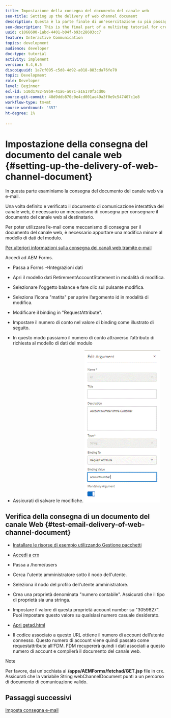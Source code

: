 ```yaml
---
title: Impostazione della consegna del documento del canale web
seo-title: Setting up the delivery of web channel document
description: Questa è la parte finale di un'esercitazione su più passaggi per la creazione del primo documento di comunicazione interattiva. In questa parte esaminiamo la consegna del documento del canale web via e-mail.
seo-description: This is the final part of a multistep tutorial for creating your first interactive communications document. In this part, we look at the delivery of web channel document via email.
uuid: c1066600-1abd-4401-b04f-b93c28603cc7
feature: Interactive Communication
topics: development
audience: developer
doc-type: tutorial
activity: implement
version: 6.4,6.5
discoiquuid: 1a7cf095-c5d8-4d92-a018-883cda76fe70
topic: Development
role: Developer
level: Beginner
exl-id: 510d1782-59b9-41a6-a071-a16170f2cd06
source-git-commit: 48d9ddb870c0e4cd001ae49a3f0e9c547407c1e8
workflow-type: tm+mt
source-wordcount: '357'
ht-degree: 1%

---
```


# Impostazione della consegna del documento del canale web {#setting-up-the-delivery-of-web-channel-document}


In questa parte esaminiamo la consegna del documento del canale web via e-mail.

Una volta definito e verificato il documento di comunicazione interattiva del canale web, è necessario un meccanismo di consegna per consegnare il documento del canale web al destinatario.

Per poter utilizzare l’e-mail come meccanismo di consegna per il documento del canale web, è necessario apportare una modifica minore al modello di dati del modulo.

[Per ulteriori informazioni sulla consegna dei canali web tramite e-mail](/help/forms/interactive-communications/delivery-of-web-channel-document-tutorial-use.md)

Accedi ad AEM Forms.

* Passa a Forms ->Integrazioni dati

* Apri il modello dati RetirementAccountStatement in modalità di modifica.

* Selezionare l&#39;oggetto balance e fare clic sul pulsante modifica.

* Seleziona l’icona &quot;matita&quot; per aprire l’argomento id in modalità di modifica.

* Modificare il binding in &quot;RequestAttribute&quot;.

* Impostare il numero di conto nel valore di binding come illustrato di seguito.

* In questo modo passiamo il numero di conto attraverso l’attributo di richiesta al modello di dati del modulo

* Assicurati di salvare le modifiche.
   ![fdm](assets/requestattribute.gif)

## Verifica della consegna di un documento del canale Web {#test-email-delivery-of-web-channel-document}

* [Installare le risorse di esempio utilizzando Gestione pacchetti](assets/webchanneldelivery.zip)
* [Accedi a crx](http://localhost:4502/crx/de/index.jsp#)

* Passa a /home/users

* Cerca l&#39;utente amministratore sotto il nodo dell&#39;utente.

* Seleziona il nodo del profilo dell&#39;utente amministratore.

* Crea una proprietà denominata &quot;numero contabile&quot;. Assicurati che il tipo di proprietà sia una stringa.

* Impostare il valore di questa proprietà account number su &quot;3059827&quot;. Puoi impostare questo valore su qualsiasi numero casuale desiderato.

* [Apri getad.html](http://localhost:4502/content/getad.html)

* Il codice associato a questo URL ottiene il numero di account dell’utente connesso. Questo numero di account viene quindi passato come requestattribute all’FDM. FDM recupererà quindi i dati associati a questo numero di account e compilerà il documento del canale web.

>[!NOTE]
>
>Per favore, dai un&#39;occhiata al **/apps/AEMForms/fetchad/GET.jsp** file in crx. Assicurati che la variabile String webChannelDocument punti a un percorso di documento di comunicazione valido.

## Passaggi successivi

[Imposta consegna e-mail](../interactive-communications/delivery-of-web-channel-document-tutorial-use.md)
